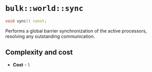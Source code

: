 # `bulk::world::sync`

```cpp
void sync() const;
```

Performs a global barrier synchronization of the active processors, resolving any outstanding communication.

## Complexity and cost

* **Cost** - `l`
